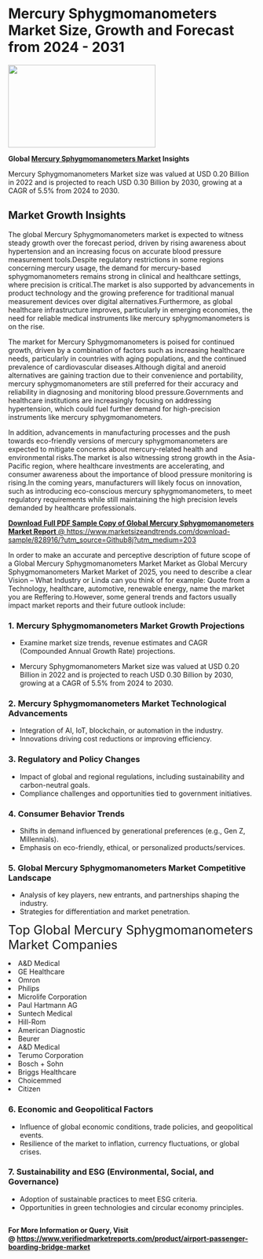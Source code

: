 <H1>Mercury Sphygmomanometers Market Size, Growth and Forecast from 2024 - 2031</H1><img class="aligncenter size-medium wp-image-584254" src="https://thirdeyenews.in/wp-content/uploads/2024/09/Global-Market-Research-300x168.jpeg" alt="" width="300" height="168" /><p><strong>Global&nbsp;<a href="https://www.marketsizeandtrends.com/download-sample/828916/?utm_source=Github8j?utm_medium=203">Mercury Sphygmomanometers Market</a> Insights</strong></p><p>Mercury Sphygmomanometers Market size was valued at USD 0.20 Billion in 2022 and is projected to reach USD 0.30 Billion by 2030, growing at a CAGR of 5.5% from 2024 to 2030.</p><p><h2>Market Growth Insights</h2> <p>The global Mercury Sphygmomanometers market is expected to witness steady growth over the forecast period, driven by rising awareness about hypertension and an increasing focus on accurate blood pressure measurement tools.Despite regulatory restrictions in some regions concerning mercury usage, the demand for mercury-based sphygmomanometers remains strong in clinical and healthcare settings, where precision is critical.The market is also supported by advancements in product technology and the growing preference for traditional manual measurement devices over digital alternatives.Furthermore, as global healthcare infrastructure improves, particularly in emerging economies, the need for reliable medical instruments like mercury sphygmomanometers is on the rise.</p> <p><a href="#"></a></p> <p>The market for Mercury Sphygmomanometers is poised for continued growth, driven by a combination of factors such as increasing healthcare needs, particularly in countries with aging populations, and the continued prevalence of cardiovascular diseases.Although digital and aneroid alternatives are gaining traction due to their convenience and portability, mercury sphygmomanometers are still preferred for their accuracy and reliability in diagnosing and monitoring blood pressure.Governments and healthcare institutions are increasingly focusing on addressing hypertension, which could fuel further demand for high-precision instruments like mercury sphygmomanometers.</p> <p>In addition, advancements in manufacturing processes and the push towards eco-friendly versions of mercury sphygmomanometers are expected to mitigate concerns about mercury-related health and environmental risks.The market is also witnessing strong growth in the Asia-Pacific region, where healthcare investments are accelerating, and consumer awareness about the importance of blood pressure monitoring is rising.In the coming years, manufacturers will likely focus on innovation, such as introducing eco-conscious mercury sphygmomanometers, to meet regulatory requirements while still maintaining the high precision levels demanded by healthcare professionals.</p> <p><a href="#"></p><p><span class=""><strong>Download Full PDF Sample Copy of Global Mercury Sphygmomanometers Market Report</strong> @ <a href="https://www.marketsizeandtrends.com/download-sample/828916/?utm_source=Github8j?utm_medium=203" target="_blank">https://www.marketsizeandtrends.com/download-sample/828916/?utm_source=Github8j?utm_medium=203</a></span></p><p>In order to make an accurate and perceptive description of future scope of a Global&nbsp;Mercury Sphygmomanometers Market Market as Global&nbsp;Mercury Sphygmomanometers Market Market of 2025, you need to describe a clear Vision &ndash; What Industry or Linda can you think of for example: Quote from a Technology, healthcare, automotive, renewable energy, name the market you are Reffering to.However, some general trends and factors usually impact market reports and their future outlook include:</p><h3>1.&nbsp;<strong>Mercury Sphygmomanometers Market Growth Projections</strong></h3><ul><li>Examine market size trends, revenue estimates and CAGR (Compounded Annual Growth Rate) projections.</li><li><p>Mercury Sphygmomanometers Market size was valued at USD 0.20 Billion in 2022 and is projected to reach USD 0.30 Billion by 2030, growing at a CAGR of 5.5% from 2024 to 2030.</p></li></ul><h3>2.&nbsp;<strong>Mercury Sphygmomanometers Market Technological Advancements</strong></h3><ul><li>Integration of AI, IoT, blockchain, or automation in the industry.</li><li>Innovations driving cost reductions or improving efficiency.</li></ul><h3>3.&nbsp;<strong>Regulatory and Policy Changes</strong></h3><ul><li>Impact of global and regional regulations, including sustainability and carbon-neutral goals.</li><li>Compliance challenges and opportunities tied to government initiatives.</li></ul><h3>4.&nbsp;<strong>Consumer Behavior Trends</strong></h3><ul><li>Shifts in demand influenced by generational preferences (e.g., Gen Z, Millennials).</li><li>Emphasis on eco-friendly, ethical, or personalized products/services.</li></ul><h3>5.&nbsp;<strong>Global Mercury Sphygmomanometers Market Competitive Landscape</strong></h3><ul><li>Analysis of key players, new entrants, and partnerships shaping the industry.</li><li>Strategies for differentiation and market penetration.</li></ul><p data-pm-slice="1 1 []"><span style="color: inherit; font-family: inherit; font-size: 25px;">Top Global Mercury Sphygmomanometers Market Companies</span></p><div class="" data-test-id=""><p><li>A&D Medical</li><li> GE Healthcare</li><li> Omron</li><li> Philips</li><li> Microlife Corporation</li><li> Paul Hartmann AG</li><li> Suntech Medical</li><li> Hill-Rom</li><li> American Diagnostic</li><li> Beurer</li><li> A&D Medical</li><li> Terumo Corporation</li><li> Bosch + Sohn</li><li> Briggs Healthcare</li><li> Choicemmed</li><li> Citizen</li></p></div><h3>6.&nbsp;<strong>Economic and Geopolitical Factors</strong></h3><ul><li>Influence of global economic conditions, trade policies, and geopolitical events.</li><li>Resilience of the market to inflation, currency fluctuations, or global crises.</li></ul><h3>7.&nbsp;<strong>Sustainability and ESG (Environmental, Social, and Governance)</strong></h3><ul><li>Adoption of sustainable practices to meet ESG criteria.</li><li>Opportunities in green technologies and circular economy principles.</li></ul><h2><strong style="font-size: 14px;">For More Information or Query, Visit @&nbsp;</strong><a style="background-color: #ffffff; font-size: 14px;" href="https://www.marketsizeandtrends.com/report/mercury-sphygmomanometers-market/" target="_blank">https://www.verifiedmarketreports.com/product/airport-passenger-boarding-bridge-market</a></h2>